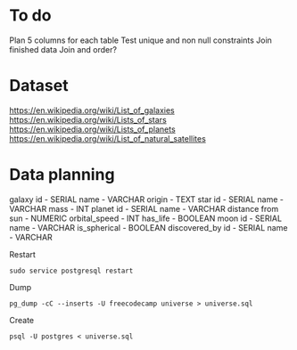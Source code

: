 # To do
Plan 5 columns for each table
Test unique and non null constraints
Join finished data
  Join and order?

# Dataset
https://en.wikipedia.org/wiki/List_of_galaxies
https://en.wikipedia.org/wiki/Lists_of_stars
https://en.wikipedia.org/wiki/Lists_of_planets
https://en.wikipedia.org/wiki/List_of_natural_satellites

# Data planning
galaxy
  id - SERIAL
  name - VARCHAR
  origin - TEXT
star
  id - SERIAL
  name - VARCHAR
  mass - INT
planet
  id - SERIAL
  name - VARCHAR
  distance from sun - NUMERIC
  orbital_speed - INT
  has_life - BOOLEAN
moon
  id - SERIAL
  name - VARCHAR
  is_spherical - BOOLEAN
discovered_by
  id - SERIAL
  name - VARCHAR

Restart
```
sudo service postgresql restart
```

Dump 
```
pg_dump -cC --inserts -U freecodecamp universe > universe.sql
```

Create
```
psql -U postgres < universe.sql
```
